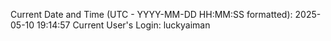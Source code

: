 Current Date and Time (UTC - YYYY-MM-DD HH:MM:SS formatted): 2025-05-10 19:14:57
Current User's Login: luckyaiman
